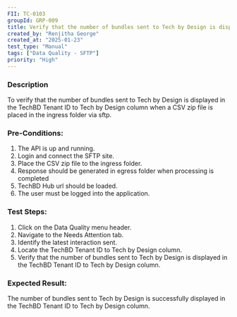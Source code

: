 ```yaml
---
FII: TC-0103
groupId: GRP-009
title: Verify that the number of bundles sent to Tech by Design is displayed in the TechBD Tenant ID to Tech by Design column when a CSV zip file is placed in the ingress folder via sftp
created_by: "Renjitha George"
created_at: "2025-01-23"
test_type: "Manual"
tags: ["Data Quality - SFTP"]
priority: "High"
---
```


### Description

To verify that the number of bundles sent to Tech by Design is displayed in the
TechBD Tenant ID to Tech by Design column when a CSV zip file is placed in the
ingress folder via sftp.

### Pre-Conditions:

1. The API is up and running.
2. Login and connect the SFTP site.
3. Place the CSV zip file to the ingress folder.
4. Response should be generated in egress folder when processing is completed
5. TechBD Hub url should be loaded.
6. The user must be logged into the application.

### Test Steps:

1. Click on the Data Quality menu header.
2. Navigate to the Needs Attention tab.
3. Identify the latest interaction sent.
4. Locate the TechBD Tenant ID to Tech by Design column.
5. Verify that the number of bundles sent to Tech by Design is displayed in the
   TechBD Tenant ID to Tech by Design column.

### Expected Result:

The number of bundles sent to Tech by Design is successfully displayed in the
TechBD Tenant ID to Tech by Design column.
